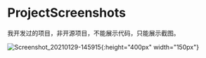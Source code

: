 # ProjectScreenshots
我开发过的项目，非开源项目，不能展示代码，只能展示截图。

![Screenshot_20210129-145915](https://user-images.githubusercontent.com/38314923/126429565-b7ae6603-62c6-468c-a727-c7f337beddf3.png){:height="400px" width="150px"}
